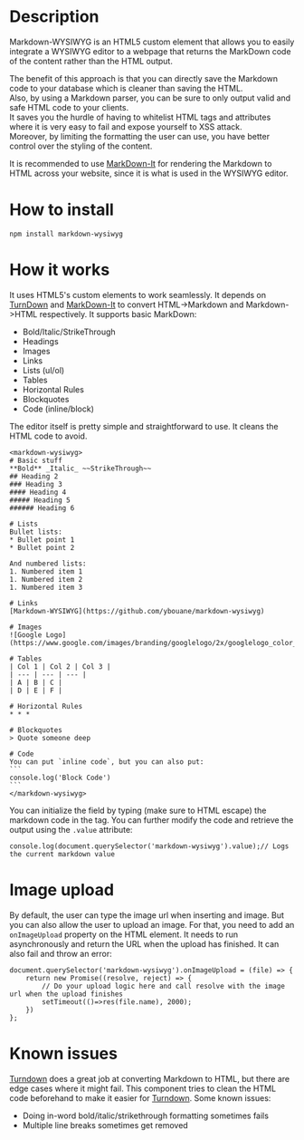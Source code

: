 Description
===========

Markdown-WYSIWYG is an HTML5 custom element that allows you to easily integrate a WYSIWYG editor to a webpage that returns the MarkDown code of the content rather than the HTML output.

The benefit of this approach is that you can directly save the Markdown code to your database which is cleaner than saving the HTML.  
Also, by using a Markdown parser, you can be sure to only output valid and safe HTML code to your clients.  
It saves you the hurdle of having to whitelist HTML tags and attributes where it is very easy to fail and expose yourself to XSS attack.  
Moreover, by limiting the formatting the user can use, you have better control over the styling of the content.

It is recommended to use [MarkDown-It](https://github.com/markdown-it/markdown-it) for rendering the Markdown to HTML across your website, since it is what is used in the WYSIWYG editor.

How to install
==============

```
npm install markdown-wysiwyg
```

How it works
============

It uses HTML5's custom elements to work seamlessly. It depends on [TurnDown](https://github.com/domchristie/turndown) and [MarkDown-It](https://github.com/markdown-it/markdown-it) to convert HTML->Markdown and Markdown->HTML respectively. It supports basic MarkDown:

*   Bold/Italic/StrikeThrough
*   Headings
*   Images
*   Links
*   Lists (ul/ol)
*   Tables
*   Horizontal Rules
*   Blockquotes
*   Code (inline/block)

The editor itself is pretty simple and straightforward to use. It cleans the HTML code to avoid.

````
<markdown-wysiwyg>
# Basic stuff
**Bold** _Italic_ ~~StrikeThrough~~
## Heading 2
### Heading 3
#### Heading 4
##### Heading 5
###### Heading 6

# Lists
Bullet lists:
* Bullet point 1
* Bullet point 2

And numbered lists:
1. Numbered item 1
1. Numbered item 2
1. Numbered item 3

# Links
[Markdown-WYSIWYG](https://github.com/ybouane/markdown-wysiwyg)

# Images
![Google Logo](https://www.google.com/images/branding/googlelogo/2x/googlelogo_color_92x30dp.png)

# Tables
| Col 1 | Col 2 | Col 3 |
| --- | --- | --- |
| A | B | C |
| D | E | F |

# Horizontal Rules
* * *

# Blockquotes
> Quote someone deep

# Code
You can put `inline code`, but you can also put:
```
console.log('Block Code')
```
</markdown-wysiwyg>
````

You can initialize the field by typing (make sure to HTML escape) the markdown code in the tag. You can further modify the code and retrieve the output using the `.value` attribute:

```
console.log(document.querySelector('markdown-wysiwyg').value);// Logs the current markdown value
```

Image upload
============

By default, the user can type the image url when inserting and image. But you can also allow the user to upload an image. For that, you need to add an `onImageUpload` property on the HTML element. It needs to run asynchronously and return the URL when the upload has finished. It can also fail and throw an error:

```
document.querySelector('markdown-wysiwyg').onImageUpload = (file) => {
	return new Promise((resolve, reject) => {
		// Do your upload logic here and call resolve with the image url when the upload finishes
		setTimeout(()=>res(file.name), 2000);
	})
};
```

Known issues
============

[Turndown](https://github.com/domchristie/turndown) does a great job at converting Markdown to HTML, but there are edge cases where it might fail. This component tries to clean the HTML code beforehand to make it easier for [Turndown](https://github.com/domchristie/turndown). Some known issues:
*   Doing in-word bold/italic/strikethrough formatting sometimes fails
*   Multiple line breaks sometimes get removed
